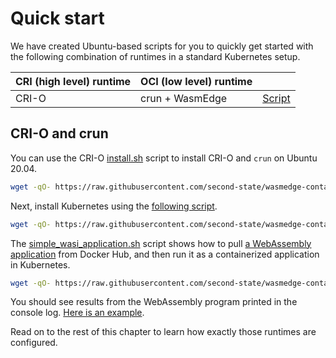 # Quick start

We have created Ubuntu-based scripts for you to quickly get started
with the following combination of runtimes in a standard Kubernetes setup.

| CRI (high level) runtime   | OCI (low level) runtime |                                                                                                                        |
| ---                        | ---                     | ---                                                                                                                    |
| CRI-O                      | crun + WasmEdge         | [Script](https://github.com/second-state/wasmedge-containers-examples/blob/main/.github/workflows/kubernetes-crio.yml) |

## CRI-O and crun

You can use the CRI-O [install.sh](https://github.com/second-state/wasmedge-containers-examples/blob/main/crio/install.sh) script to install CRI-O and `crun` on Ubuntu 20.04.

```bash
wget -qO- https://raw.githubusercontent.com/second-state/wasmedge-containers-examples/main/crio/install.sh | bash
```

Next, install Kubernetes using the [following script](https://github.com/second-state/wasmedge-containers-examples/blob/main/kubernetes_crio/install.sh).

```bash
wget -qO- https://raw.githubusercontent.com/second-state/wasmedge-containers-examples/main/kubernetes_crio/install.sh | bash
``` 

The [simple_wasi_application.sh](https://github.com/second-state/wasmedge-containers-examples/blob/main/kubernetes_crio/simple_wasi_application.sh) script shows how to pull [a WebAssembly application](demo/wasi.md) from Docker Hub, and then run it as a containerized application in Kubernetes.

```bash
wget -qO- https://raw.githubusercontent.com/second-state/wasmedge-containers-examples/main/kubernetes_crio/simple_wasi_application.sh | bash
```

You should see results from the WebAssembly program printed in the console log. [Here is an example](https://github.com/second-state/wasmedge-containers-examples/runs/4186005677?check_suite_focus=true#step:6:3007).

Read on to the rest of this chapter to learn how exactly those runtimes
are configured.

